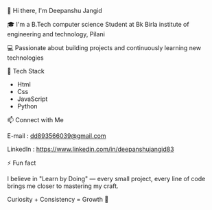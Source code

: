 <!--
**deepanshu83/deepanshu83** is a ✨ _special_ ✨ repository because its `README.md` (this file) appears on your GitHub profile.

Here are some ideas to get you started:

- 🔭 I’m currently working on ...
- 🌱 I’m currently learning ...
- 👯 I’m looking to collaborate on ...
- 🤔 I’m looking for help with ...
- 💬 Ask me about ...
- 📫 How to reach me: ...
- 😄 Pronouns: ...
- ⚡ Fun fact: ...
-->
👋 Hi there, I'm Deepanshu Jangid

🎓 I'm a B.Tech computer science Student at 
Bk Birla institute of engineering and technology, Pilani 

💻 Passionate about building projects and continuously learning new technologies



🚀 Tech Stack

- Html 
- Css 
- JavaScript
- Python


📫 Connect with Me

E-mail : dd893566039@gmail.com

LinkedIn : https://www.linkedin.com/in/deepanshujangid83


⚡ Fun fact

 I believe in "Learn by Doing" — every small project, every line of code brings me closer to mastering my craft.
 
Curiosity + Consistency = Growth 🚀


